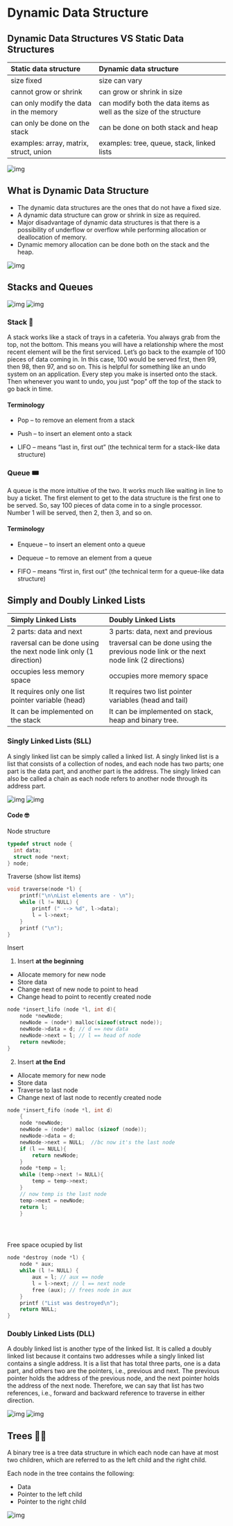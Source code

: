 # Dynamic Data Structure

## Dynamic Data Structures VS Static Data Structures

|Static data structure|  Dynamic data structure |
|:-------------|:------| 
| size fixed | size can vary |
| cannot grow or shrink|can grow or shrink in size |
|  can only modify the data in the memory | can modify both the data items as well as the size of the structure |
|can only be done on the stack| can be done on both stack and heap|
|examples: array, matrix, struct, union| examples: tree, queue, stack, linked lists|

![img](./img/dds%26sds.PNG)

## What is Dynamic Data Structure

* The dynamic data structures are the ones that do not have a fixed size.
* A dynamic data structure can grow or shrink in size as required.
* Major disadvantage of dynamic data structures is that there is a possibility of underflow or overflow while performing allocation or deallocation of memory.
* Dynamic memory allocation can be done both on the stack and the heap.

![img](./img/dds.PNG)


## Stacks and Queues

![img](./img/queue-stack.png)
![img](./img/queue-stack2.png)

### Stack 🍴

 A stack works like a stack of trays in a cafeteria. You always grab from the top, not the bottom. This means you will have a relationship where the most recent element will be the first serviced. Let’s go back to the example of 100 pieces of data coming in. In this case, 100 would be served first, then 99, then 98, then 97, and so on. This is helpful for something like an undo system on an application. Every step you make is inserted onto the stack. Then whenever you want to undo, you just “pop” off the top of the stack to go back in time.

#### Terminology
* Pop – to remove an element from a stack 

* Push – to insert an element onto a stack

* LIFO – means “last in, first out” (the technical term for a stack-like data structure)

### Queue 🎟️
 A queue is the more intuitive of the two. It works much like waiting in line to buy a ticket. The first element to get to the data structure is the first one to be served. So, say 100 pieces of data come in to a single processor. Number 1 will be served, then 2, then 3, and so on.

#### Terminology
* Enqueue – to insert an element onto a queue

* Dequeue – to remove an element from a queue

* FIFO – means “first in, first out” (the technical term for a queue-like data structure)

## Simply and Doubly Linked Lists

|Simply Linked Lists|  Doubly Linked Lists |
|:-------------|:------|
| 2 parts: data and next |3 parts: data, next and previous|
|raversal can be done using the next node link only (1 direction) |traversal can be done using the previous node link or the next node link (2 directions)| 
|occupies less memory space|occupies more memory space| 
|It requires only one list pointer variable (head)|It requires two list pointer variables (head and tail)| 
|It can be implemented on the stack|It can be implemented on stack, heap and binary tree.| 

### Singly Linked Lists (SLL)

A singly linked list can be simply called a linked list. A singly linked list is a list that consists of a collection of nodes, and each node has two parts; one part is the data part, and another part is the address. The singly linked can also be called a chain as each node refers to another node through its address part. 

![img](./img/linked-list.png)
![img](./img/linked-list3.png)

#### Code 🤓
Node structure
```c
typedef struct node {
  int data;
  struct node *next;
} node;
```

Traverse (show list items)
```c
void traverse(node *l) {
    printf("\n\nList elements are - \n");
    while (l != NULL) {
        printf (" --> %d", l->data);
        l = l->next;
    }
    printf ("\n");
}
```
Insert
1. Insert **at the beginning**
* Allocate memory for new node
* Store data
* Change next of new node to point to head
* Change head to point to recently created node
  
```c
node *insert_lifo (node *l, int d){
    node *newNode;
    newNode = (node*) malloc(sizeof(struct node));
    newNode->data = d; // d == new data
    newNode->next = l; // l == head of node
    return newNode;
}
```
2. Insert **at the End**
* Allocate memory for new node
* Store data
* Traverse to last node
* Change next of last node to recently created node
```c
node *insert_fifo (node *l, int d)
    {
    node *newNode;
    newNode = (node*) malloc (sizeof (node));
    newNode->data = d;
    newNode->next = NULL;  //bc now it's the last node
    if (l == NULL){
        return newNode;
    }
    node *temp = l;
    while (temp->next != NULL){
        temp = temp->next;
    }
    // now temp is the last node
    temp->next = newNode;
    return l;
    }       
```
```c
```
```c
```
```c
```

Free space ocupied by list
```c
node *destroy (node *l) {
    node * aux;
    while (l != NULL) { 
        aux = l; // aux == node 
        l = l->next; // l == next node
        free (aux); // frees node in aux
    }
    printf ("List was destroyed\n");
    return NULL;
}
```

### Doubly Linked Lists (DLL)

A doubly linked list is another type of the linked list. It is called a doubly linked list because it contains two addresses while a singly linked list contains a single address. It is a list that has total three parts, one is a data part, and others two are the pointers, i.e., previous and next. The previous pointer holds the address of the previous node, and the next pointer holds the address of the next node. Therefore, we can say that list has two references, i.e., forward and backward reference to traverse in either direction.

![img](./img/doubly-linked.png)
![img](./img/Doubly-Linked-List-in-C-and-C-.gif)

## Trees 🌳🌳
A binary tree is a tree data structure in which each node can have at most two children, which are referred to as the left child and the right child. 

Each node in the tree contains the following:
* Data
* Pointer to the left child
* Pointer to the right child

![img](./img/Treedatastructure.png)